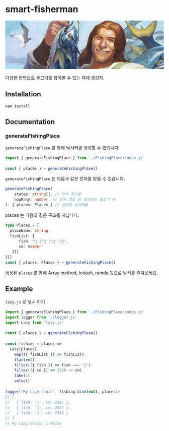 # smart-fisherman
![fisherman](https://raw.githubusercontent.com/kjkandrea/smart-fisherman/master/fisher.jpeg?raw=true=x250)

다양한 방법으로 물고기를 잡아볼 수 있는 객체 생성자.

## Installation
```
npm install
```

## Documentation

### generateFishingPlace
`generateFishingPlace` 를 통해 낚시터를 생성할 수 있습니다.
``` javascript
import { generateFishingPlace } from './FishingPlace/index.js'

const { places } = generateFishingPlace()
```

`generateFishingPlace` 는 다음과 같은 인자를 받을 수 있습니다.

``` typescript
generateFishingPlace(
    states: string[], // 낚시 장소들
    howMany: number, // 낚시 장소 당 생성되는 물고기 수
): { places: Places } // 생성된 낚시터들
```

places 는 다음과 같은 구조를 지닙니다.
``` typescript
type Places = {
  placeName: string,
  fishList: {
      fish: '🐡'|'🐠'|'🦑'|'🐋',
      cm: number'
   }[]
}[]
const { places: Places } = generateFishingPlace()
```

생성된 `places` 를 통해 Array method, lodash, ramda 등으로 낚시를 즐겨보세요.

## Example

`lazy.js` 로 낚시 하기

``` javascript
import { generateFishingPlace } from './FishingPlace/index.js'
import logger from './logger.js'
import Lazy from 'lazy.js'

const { places } = generateFishingPlace()

const fishing = places =>
  Lazy(places).
    map(({ fishList }) => fishList).
    flatten().
    filter(({ fish }) => fish === '🐋').
    filter(({ cm }) => 2200 <= cm).
    take(3).
    value()

logger('My Lazy chain', fishing.bind(null, places))
// [
//   { fish: '🐋', cm: 2387 },
//   { fish: '🐋', cm: 2207 },
//   { fish: '🐋', cm: 2444 }
// ]
// My Lazy chain: 1.001ms
```              
